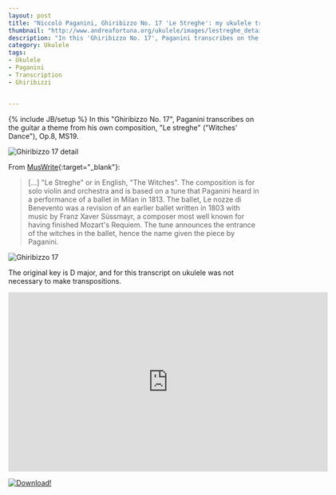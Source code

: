 ```yaml
---
layout: post
title: "Niccolò Paganini, Ghiribizzo No. 17 'Le Streghe': my ukulele transcription (video and tabs)"
thumbnail: "http://www.andreafortuna.org/ukulele/images/lestreghe_detail.png"
description: "In this 'Ghiribizzo No. 17', Paganini transcribes on the guitar a theme from his own composition, 'Le streghe' ('Witches' Dance'), Op.8, MS19."
category: Ukulele
tags: 
- Ukulele
- Paganini
- Transcription
- Ghiribizzi


---
```

{% include JB/setup %}
In this "Ghiribizzo No. 17", Paganini transcribes on the guitar a theme from his own composition, "Le streghe" ("Witches' Dance"), Op.8, MS19.

![Ghiribizzo 17 detail](http://www.andreafortuna.org/ukulele/images/lestreghe_detail.png)

<!-- more -->

From [MusWrite](http://muswrite.blogspot.it/2013/10/paganini-le-streghe.html){:target="_blank"}:

> [...] "Le Streghe" or in English, "The Witches". The composition is for solo violin and orchestra and is based on a tune that Paganini heard in a performance of a ballet in Milan in 1813. The ballet, Le nozze di Benevento was a revision of an earlier ballet written in 1803 with music by Franz Xaver Süssmayr, a composer most well known for having finished Mozart's Requiem. The tune announces the entrance of the witches in the ballet, hence the name given the piece by Paganini.

![Ghiribizzo 17](http://www.andreafortuna.org/ukulele/images/lestreghe.png)

The original key is D major, and for this transcript on ukulele was not necessary to make transpositions.

<iframe width="640" height="360" src="https://www.youtube.com/embed/06ZhFSMyoos" frameborder="0" allowfullscreen></iframe>


[![Download!](http://www.andreafortuna.org/images/Download-PDF-Button.png)](http://www.andreafortuna.org/ukulele/files/Ghiribizzo_17.pdf)





